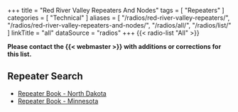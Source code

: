 +++
title = "Red River Valley Repeaters And Nodes"
tags = [ "Repeaters" ]
categories = [ "Technical" ]
aliases = [ "/radios/red-river-valley-repeaters/", "/radios/red-river-valley-repeaters-and-nodes/", "/radios/all/", "/radios/list/" ]
linkTitle = "all"
dataSource = "radios"
+++
{{< radio-list "All" >}}

<span class="genericons-neue genericons-neue-warning"></span>
**Please contact the {{< webmaster >}} with additions or corrections for
this list.**

## Repeater Search

* [Repeater Book - North Dakota](https://www.repeaterbook.com/repeaters/index.php?state_id=38)
* [Repeater Book - Minnesota](https://www.repeaterbook.com/repeaters/index.php?state_id=27)
